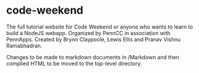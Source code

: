 code-weekend
============

The full tutorial website for Code Weekend or anyone who wants to learn to build a NodeJS webapp. Organized by PennCC in association with PennApps. Created by Brynn Claypoole, Lewis Ellis and Pranav Vishnu Ramabhadran.

Changes to be made to markdown documents in /Markdown and then complied HTML to be moved to the top-level directory.